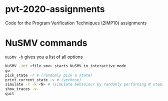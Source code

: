 # pvt-2020-assignments
Code for the Program Verification Techniques (2IMP10) assignments

# NuSMV commands
`NuSMV -h` gives you a list of all options

```bash
NuSMV -int <file.smv> starts NuSMV in interactive mode
go
pick_state -r # (randomly pick a state)
print_current_state -v # (verbose)
simulate -r -k <N> # (simulate behaviour by randomly performing N steps)
show_traces -v
quit
```
